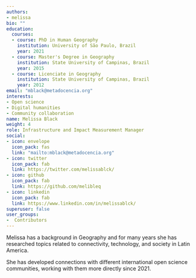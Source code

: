 ```yaml
---
authors:
- melissa
bio: ""
education:
  courses:
  - course: PhD in Human Geography
    institution: University of São Paulo, Brazil
    year: 2021
  - course: Master's Degree in Geography
    institution: State University of Campinas, Brazil
    year: 2015
  - course: Licenciate in Geography
    institution: State University of Campinas, Brazil
    year: 2012
email: "mblack@metadocencia.org"
interests:
- Open science
- Digital humanities
- Community collaboration
name: Melissa Black
weight: 4
role: Infrastructure and Impact Measurement Manager
social:
- icon: envelope
  icon_pack: fas
  link: "mailto:mblack@metadocencia.org"
- icon: twitter
  icon_pack: fab
  link: https://twitter.com/melissablck/
- icon: github
  icon_pack: fab
  link: https://github.com/melibleq
- icon: linkedin
  icon_pack: fab
  link: https://www.linkedin.com/in/melissablck/
superuser: false
user_groups:
-  Contributors
---
```


Melissa has a background in Geography and for many years she has researched topics related  to connectivity, technology, and society in Latin America. 

She has developed connections with different international open science communities, working with them more directly since 2021.
